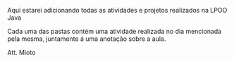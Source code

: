 Aqui estarei adicionando todas as atividades e projetos realizados na LPOO Java <br/>

Cada uma das pastas contém uma atividade realizada no dia mencionada pela mesma, juntamente á uma anotação sobre a aula. <br/>

Att. Mioto